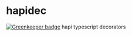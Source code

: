 # hapidec

[![Greenkeeper badge](https://badges.greenkeeper.io/imkarma/hapidec.svg)](https://greenkeeper.io/)
hapi typescript decorators
